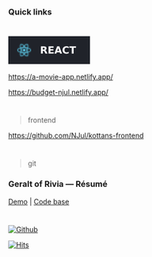 ### Quick links

#

![React](/assets/react.svg?style=for-the-badge&logo=react&logoColor=61DAFB)

https://a-movie-app.netlify.app/

https://budget-njul.netlify.app/

<!-- #

> create-next-app
> *https://youtu.be/ilXa3QB6bFs*

https://memory-game-js-to-react.netlify.app/ -->

#

> frontend

https://github.com/NJul/kottans-frontend

#

> git
### Geralt of Rivia — Résumé
[Demo](https://njul.github.io/homepage/) |
[Code base](https://github.com/NJul/homepage)

#

[![Github](https://img.shields.io/badge/GitHub-100000?style=for-the-badge&logo=github&logoColor=white)](https://github.com/NJul)

[![Hits](https://hits.seeyoufarm.com/api/count/incr/badge.svg?url=https%3A%2F%2Fgithub.com%2FNJul%2F2021&count_bg=%234893AA&title_bg=%23555555&icon=&icon_color=%23E7E7E7&title=hits&edge_flat=false)](https://hits.seeyoufarm.com)
